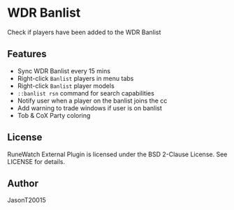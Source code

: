 WDR Banlist
===========

Check if players have been added to the WDR Banlist

Features
-----------

- Sync WDR Banlist every 15 mins
- Right-click `Banlist` players in menu tabs
- Right-click `Banlist` player models
- `::banlist rsn` command for search capabilities
- Notify user when a player on the banlist joins the cc
- Add warning to trade windows if user is on banlist
- Tob & CoX Party coloring

License
-------
RuneWatch External Plugin is licensed under the BSD 2-Clause License. See LICENSE for details.

Author
------
JasonT20015
